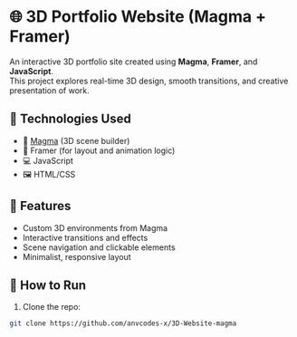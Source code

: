 # 🌐 3D Portfolio Website (Magma + Framer)

An interactive 3D portfolio site created using **Magma**, **Framer**, and **JavaScript**.  
This project explores real-time 3D design, smooth transitions, and creative presentation of work.

## 🔧 Technologies Used

- 🧱 [Magma](https://magma.com) (3D scene builder)
- 🎨 Framer (for layout and animation logic)
- 💻 JavaScript
- 🖼️ HTML/CSS

## 📸 Features

- Custom 3D environments from Magma
- Interactive transitions and effects
- Scene navigation and clickable elements
- Minimalist, responsive layout

## 📁 How to Run

1. Clone the repo:
```bash
git clone https://github.com/anvcodes-x/3D-Website-magma

